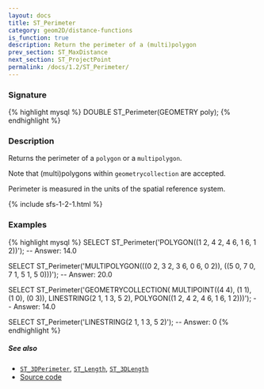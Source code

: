 ```yaml
---
layout: docs
title: ST_Perimeter
category: geom2D/distance-functions
is_function: true
description: Return the perimeter of a (multi)polygon
prev_section: ST_MaxDistance
next_section: ST_ProjectPoint
permalink: /docs/1.2/ST_Perimeter/
---
```


### Signature

{% highlight mysql %}
DOUBLE ST_Perimeter(GEOMETRY poly);
{% endhighlight %}

### Description

Returns the perimeter of a `polygon` or a `multipolygon`.

Note that (multi)polygons within `geometrycollection` are accepted.

Perimeter is measured in the units of the spatial reference system.

{% include sfs-1-2-1.html %}

### Examples

{% highlight mysql %}
SELECT ST_Perimeter('POLYGON((1 2, 4 2, 4 6, 1 6, 1 2))');
-- Answer: 14.0

SELECT ST_Perimeter('MULTIPOLYGON(((0 2, 3 2, 3 6, 0 6, 0 2)),
                                  ((5 0, 7 0, 7 1, 5 1, 5 0)))');
-- Answer: 20.0

SELECT ST_Perimeter('GEOMETRYCOLLECTION(
                    MULTIPOINT((4 4), (1 1), (1 0), (0 3)),
                    LINESTRING(2 1, 1 3, 5 2),
                    POLYGON((1 2, 4 2, 4 6, 1 6, 1 2)))');
-- Answer: 14.0

SELECT ST_Perimeter('LINESTRING(2 1, 1 3, 5 2)');
-- Answer: 0
{% endhighlight %}

##### See also

* [`ST_3DPerimeter`](../ST_3DPerimeter), [`ST_Length`](../ST_Length), [`ST_3DLength`](../ST_3DLength)
* <a href="https://github.com/orbisgis/h2gis/blob/v1.2.4/h2spatial-ext/src/main/java/org/h2gis/h2spatialext/function/spatial/properties/ST_Perimeter.java" target="_blank">Source code</a>
